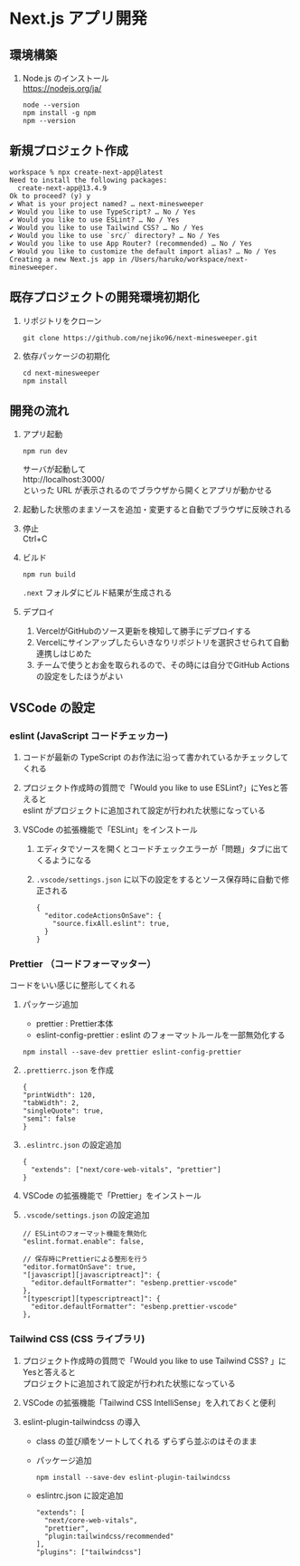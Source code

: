 # Next.js アプリ開発

## 環境構築

1. Node.js のインストール  
   https://nodejs.org/ja/

   ```
   node --version
   npm install -g npm
   npm --version
   ```

## 新規プロジェクト作成

```
workspace % npx create-next-app@latest
Need to install the following packages:
  create-next-app@13.4.9
Ok to proceed? (y) y
✔ What is your project named? … next-minesweeper
✔ Would you like to use TypeScript? … No / Yes
✔ Would you like to use ESLint? … No / Yes
✔ Would you like to use Tailwind CSS? … No / Yes
✔ Would you like to use `src/` directory? … No / Yes
✔ Would you like to use App Router? (recommended) … No / Yes
✔ Would you like to customize the default import alias? … No / Yes
Creating a new Next.js app in /Users/haruko/workspace/next-minesweeper.
```

## 既存プロジェクトの開発環境初期化

1. リポジトリをクローン

   ```
   git clone https://github.com/nejiko96/next-minesweeper.git
   ```

1. 依存パッケージの初期化
   ```
   cd next-minesweeper
   npm install
   ```

## 開発の流れ

1. アプリ起動

   ```
   npm run dev
   ```

   サーバが起動して  
   http://localhost:3000/  
   といった URL が表示されるのでブラウザから開くとアプリが動かせる

1. 起動した状態のままソースを追加・変更すると自動でブラウザに反映される

1. 停止  
   Ctrl+C

1. ビルド

   ```
   npm run build
   ```

   `.next` フォルダにビルド結果が生成される

1. デプロイ
   1. VercelがGitHubのソース更新を検知して勝手にデプロイする
   1. Vercelにサインアップしたらいきなりリポジトリを選択させられて自動連携しはじめた
   1. チームで使うとお金を取られるので、その時には自分でGitHub Actionsの設定をしたほうがよい

## VSCode の設定

### eslint (JavaScript コードチェッカー)

1. コードが最新の TypeScript のお作法に沿って書かれているかチェックしてくれる

1. プロジェクト作成時の質問で「Would you like to use ESLint?」にYesと答えると  
   eslint がプロジェクトに追加されて設定が行われた状態になっている

1. VSCode の拡張機能で「ESLint」をインストール

   1. エディタでソースを開くとコードチェックエラーが「問題」タブに出てくるようになる

   1. `.vscode/settings.json` に以下の設定をするとソース保存時に自動で修正される
      ```
      {
        "editor.codeActionsOnSave": {
          "source.fixAll.eslint": true,
        }
      }
      ```

### Prettier （コードフォーマッター）

コードをいい感じに整形してくれる

1. パッケージ追加

   - prettier : Prettier本体
   - eslint-config-prettier : eslint のフォーマットルールを一部無効化する

   ```
   npm install --save-dev prettier eslint-config-prettier
   ```

1. `.prettierrc.json` を作成

   ```
   {
   "printWidth": 120,
   "tabWidth": 2,
   "singleQuote": true,
   "semi": false
   }
   ```

1. `.eslintrc.json` の設定追加

   ```
   {
     "extends": ["next/core-web-vitals", "prettier"]
   }
   ```

1. VSCode の拡張機能で「Prettier」をインストール

1. `.vscode/settings.json` の設定追加

   ```
   // ESLintのフォーマット機能を無効化
   "eslint.format.enable": false,

   // 保存時にPrettierによる整形を行う
   "editor.formatOnSave": true,
   "[javascript][javascriptreact]": {
     "editor.defaultFormatter": "esbenp.prettier-vscode"
   },
   "[typescript][typescriptreact]": {
     "editor.defaultFormatter": "esbenp.prettier-vscode"
   },
   ```

### Tailwind CSS (CSS ライブラリ)

1. プロジェクト作成時の質問で「Would you like to use Tailwind CSS? 」にYesと答えると  
   プロジェクトに追加されて設定が行われた状態になっている

1. VSCode の拡張機能「Tailwind CSS IntelliSense」を入れておくと便利

1. eslint-plugin-tailwindcss の導入

   - class の並び順をソートしてくれる
     ずらずら並ぶのはそのまま

   - パッケージ追加

     ```
     npm install --save-dev eslint-plugin-tailwindcss
     ```

   - eslintrc.json に設定追加
     ```
     "extends": [
       "next/core-web-vitals",
       "prettier",
       "plugin:tailwindcss/recommended"
     ],
     "plugins": ["tailwindcss"]
     ```
